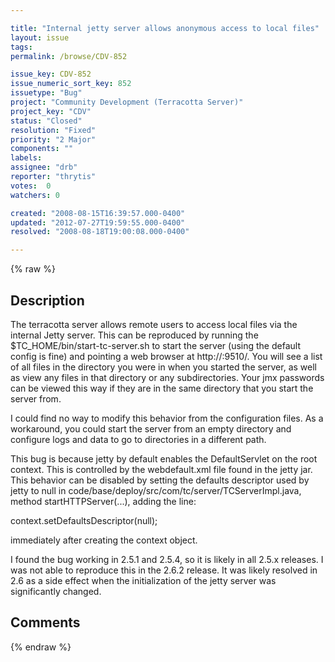 ```yaml
---

title: "Internal jetty server allows anonymous access to local files"
layout: issue
tags: 
permalink: /browse/CDV-852

issue_key: CDV-852
issue_numeric_sort_key: 852
issuetype: "Bug"
project: "Community Development (Terracotta Server)"
project_key: "CDV"
status: "Closed"
resolution: "Fixed"
priority: "2 Major"
components: ""
labels: 
assignee: "drb"
reporter: "thrytis"
votes:  0
watchers: 0

created: "2008-08-15T16:39:57.000-0400"
updated: "2012-07-27T19:59:55.000-0400"
resolved: "2008-08-18T19:00:08.000-0400"

---
```




{% raw %}



## Description

<div markdown="1" class="description">

The terracotta server allows remote users to access local files via the internal Jetty server.  This can be reproduced by running the $TC\_HOME/bin/start-tc-server.sh to start the server (using the default config is fine) and pointing a web browser at http://<host>:9510/.  You will see a list of all files in the directory you were in when you started the server, as well as view any files in that directory or any subdirectories.  Your jmx passwords can be viewed this way if they are in the same directory that you start the server from.

I could find no way to modify this behavior from the configuration files.  As a workaround, you could start the server from an empty directory and configure logs and data to go to directories in a different path.

This bug is because jetty by default enables the DefaultServlet on the root context.  This is controlled by the webdefault.xml file found in the jetty jar.  This behavior can be disabled by setting the defaults descriptor used by jetty to null in code/base/deploy/src/com/tc/server/TCServerImpl.java, method startHTTPServer(...), adding the line:

context.setDefaultsDescriptor(null);

immediately after creating the context object.

I found the bug working in 2.5.1 and 2.5.4, so it is likely in all 2.5.x releases.  I was not able to reproduce this in the 2.6.2 release.  It was likely resolved in 2.6 as a side effect when the initialization of the jetty server was significantly changed.

</div>

## Comments



{% endraw %}
